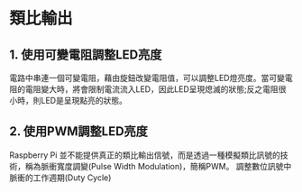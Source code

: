 # 類比輸出
## 1. 使用可變電阻調整LED亮度
電路中串連一個可變電阻，藉由旋鈕改變電阻值，可以調整LED燈亮度。當可變電阻的電阻變大時，將會限制電流流入LED，因此LED呈現熄滅的狀態;反之電阻很小時，則LED是呈現點亮的狀態。


## 2. 使用PWM調整LED亮度
Raspberry Pi 並不能提供真正的類比輸出信號，而是透過一種模擬類比訊號的技術，稱為脈衝寬度調變(Pulse Width Modulation)，簡稱PWM。
調整數位訊號中脈衝的工作週期(Duty Cycle)
